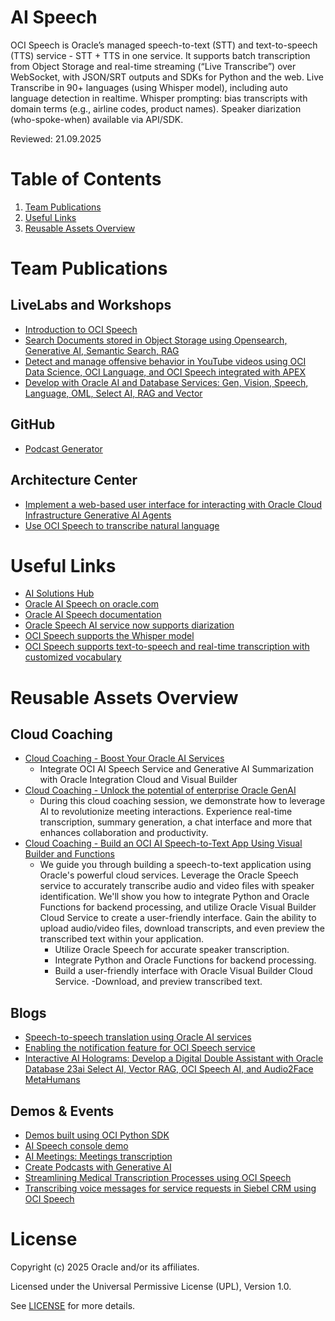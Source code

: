 # AI Speech

OCI Speech is Oracle’s managed speech-to-text (STT) and text-to-speech (TTS) service - STT + TTS in one service. 
It supports batch transcription from Object Storage and real-time streaming (“Live Transcribe”) over WebSocket, with JSON/SRT outputs and SDKs for Python and the web.
Live Transcribe in 90+ languages (using Whisper model), including auto language detection in realtime. 
Whisper prompting: bias transcripts with domain terms (e.g., airline codes, product names).
Speaker diarization (who-spoke-when) available via API/SDK.

Reviewed: 21.09.2025

# Table of Contents
 
1. [Team Publications](#team-publications)
2. [Useful Links](#useful-links)
3. [Reusable Assets Overview](#reusable-assets-overview)
 
# Team Publications

## LiveLabs and Workshops
 
- [Introduction to OCI Speech](https://apexapps.oracle.com/pls/apex/r/dbpm/livelabs/view-workshop?wid=3135&clear=RR,180&session=106771425893627)
- [Search Documents stored in Object Storage using Opensearch, Generative AI, Semantic Search, RAG](https://apexapps.oracle.com/pls/apex/r/dbpm/livelabs/view-workshop?wid=3762)
- [Detect and manage offensive behavior in YouTube videos using OCI Data Science, OCI Language, and OCI Speech integrated with APEX](https://apexapps.oracle.com/pls/apex/r/dbpm/livelabs/view-workshop?wid=3867&clear=RR,180&session=110244305190461)
- [Develop with Oracle AI and Database Services: Gen, Vision, Speech, Language, OML, Select AI, RAG and Vector](https://apexapps.oracle.com/pls/apex/r/dbpm/livelabs/view-workshop?wid=3874&clear=RR,180&session=10041712875174)

## GitHub
- [Podcast Generator](https://github.com/oracle-devrel/technology-engineering/tree/main/ai/ai-speech/podcast-generator)

## Architecture Center
- [Implement a web-based user interface for interacting with Oracle Cloud Infrastructure Generative AI Agents](https://docs.oracle.com/en/solutions/oci-genai-speech/index.html)
- [Use OCI Speech to transcribe natural language](https://docs.oracle.com/en/solutions/ai-speech/index.html)

# Useful Links
 
- [AI Solutions Hub](https://www.oracle.com/artificial-intelligence/solutions/)
- [Oracle AI Speech on oracle.com](https://www.oracle.com/artificial-intelligence/speech/)
- [Oracle AI Speech documentation](https://docs.oracle.com/en-us/iaas/Content/speech/home.htm)
- [Oracle Speech AI service now supports diarization](https://blogs.oracle.com/ai-and-datascience/post/oracle-speech-ai-service-now-supports-diarization)
- [OCI Speech supports the Whisper model](https://blogs.oracle.com/ai-and-datascience/post/oci-speech-supports-the-whisper-model)
- [OCI Speech supports text-to-speech and real-time transcription with customized vocabulary](https://blogs.oracle.com/ai-and-datascience/post/oci-speech-texttospeech-realtime-transcription-custom-vocab)

# Reusable Assets Overview

## Cloud Coaching

- [Cloud Coaching - Boost Your Oracle AI Services](https://youtu.be/VVWTqqlIEhg)
    - Integrate OCI AI Speech Service and Generative AI Summarization with Oracle Integration Cloud and Visual Builder
- [Cloud Coaching - Unlock the potential of enterprise Oracle GenAI](https://www.youtube.com/watch?v=dtvP0DU7Mdg)
    - During this cloud coaching session, we demonstrate how to leverage AI to revolutionize meeting interactions. Experience real-time transcription, summary generation, a chat interface and more that enhances collaboration and productivity. 
- [Cloud Coaching - Build an OCI AI Speech-to-Text App Using Visual Builder and Functions](https://www.youtube.com/watch?v=9-KiORugqGc)
    - We guide you through building a speech-to-text application using Oracle's powerful cloud services. Leverage the Oracle Speech service to accurately transcribe audio and video files with speaker identification. We'll show you how to integrate Python and Oracle Functions for backend processing, and utilize Oracle Visual Builder Cloud Service to create a user-friendly interface. Gain the ability to upload audio/video files, download transcripts, and even preview the transcribed text within your application.
        - Utilize Oracle Speech for accurate speaker transcription. 
        - Integrate Python and Oracle Functions for backend processing.
        - Build a user-friendly interface with Oracle Visual Builder Cloud Service. 
         -Download, and preview transcribed text.

## Blogs
- [Speech-to-speech translation using Oracle AI services](https://blogs.oracle.com/ai-and-datascience/post/speech-to-speech-using-ai-services)
- [Enabling the notification feature for OCI Speech service](https://blogs.oracle.com/ai-and-datascience/post/notification-and-events-oci-speech-service)
- [Interactive AI Holograms: Develop a Digital Double Assistant with Oracle Database 23ai Select AI, Vector RAG, OCI Speech AI, and Audio2Face MetaHumans](https://blogs.oracle.com/developers/post/interactive-ai-holograms-develop-a-digital-double-assistant-with-oracle-database-23ai-select-ai-vector-rag-oci-speech-ai-and-audio2face-metahumans)

## Demos & Events

- [Demos built using OCI Python SDK](https://github.com/luigisaetta/oci-speech-demos)
- [AI Speech console demo](https://youtu.be/EWBSoSLNph8)
- [AI Meetings: Meetings transcription](https://www.oracle.com/artificial-intelligence/automate-meeting-transcriptions/)
- [Create Podcasts with Generative AI](https://www.oracle.com/artificial-intelligence/create-podcasts-with-generative-ai/)
- [Streamlining Medical Transcription Processes using OCI Speech](https://www.oracle.com/artificial-intelligence/enhancing-medical-transcription-with-oci-speech/)
- [Transcribing voice messages for service requests in Siebel CRM using OCI Speech](https://www.oracle.com/artificial-intelligence/transcribe-calls-oci-speech-siebel/)

 
# License
 
Copyright (c) 2025 Oracle and/or its affiliates.
 
Licensed under the Universal Permissive License (UPL), Version 1.0.
 
See [LICENSE](https://github.com/oracle-devrel/technology-engineering/blob/main/LICENSE) for more details.
